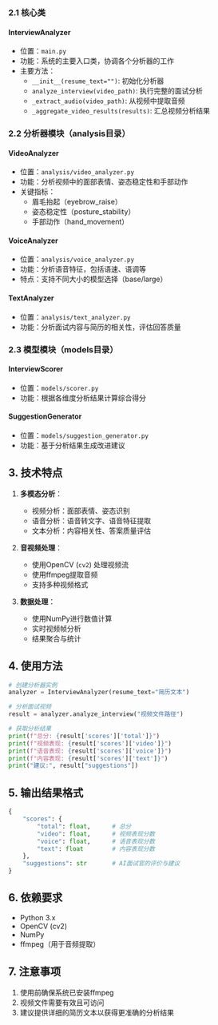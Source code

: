 
### 2.1 核心类

#### InterviewAnalyzer
- 位置：`main.py`
- 功能：系统的主要入口类，协调各个分析器的工作
- 主要方法：
  - `__init__(resume_text="")`: 初始化分析器
  - `analyze_interview(video_path)`: 执行完整的面试分析
  - `_extract_audio(video_path)`: 从视频中提取音频
  - `_aggregate_video_results(results)`: 汇总视频分析结果

### 2.2 分析器模块（analysis目录）

#### VideoAnalyzer
- 位置：`analysis/video_analyzer.py`
- 功能：分析视频中的面部表情、姿态稳定性和手部动作
- 关键指标：
  - 眉毛抬起（eyebrow_raise）
  - 姿态稳定性（posture_stability）
  - 手部动作（hand_movement）

#### VoiceAnalyzer
- 位置：`analysis/voice_analyzer.py`
- 功能：分析语音特征，包括语速、语调等
- 特点：支持不同大小的模型选择（base/large）

#### TextAnalyzer
- 位置：`analysis/text_analyzer.py`
- 功能：分析面试内容与简历的相关性，评估回答质量

### 2.3 模型模块（models目录）

#### InterviewScorer
- 位置：`models/scorer.py`
- 功能：根据各维度分析结果计算综合得分

#### SuggestionGenerator
- 位置：`models/suggestion_generator.py`
- 功能：基于分析结果生成改进建议

## 3. 技术特点

1. **多模态分析**：
   - 视频分析：面部表情、姿态识别
   - 语音分析：语音转文字、语音特征提取
   - 文本分析：内容相关性、答案质量评估

2. **音视频处理**：
   - 使用OpenCV (`cv2`) 处理视频流
   - 使用ffmpeg提取音频
   - 支持多种视频格式

3. **数据处理**：
   - 使用NumPy进行数值计算
   - 实时视频帧分析
   - 结果聚合与统计

## 4. 使用方法

```python
# 创建分析器实例
analyzer = InterviewAnalyzer(resume_text="简历文本")

# 分析面试视频
result = analyzer.analyze_interview("视频文件路径")

# 获取分析结果
print(f"总分: {result['scores']['total']}")
print(f"视频表现: {result['scores']['video']}")
print(f"语音表现: {result['scores']['voice']}")
print(f"内容表现: {result['scores']['text']}")
print("建议:", result["suggestions"])
```

## 5. 输出结果格式

```python
{
    "scores": {
        "total": float,      # 总分
        "video": float,      # 视频表现分数
        "voice": float,      # 语音表现分数
        "text": float        # 内容表现分数
    },
    "suggestions": str       # AI面试官的评价与建议
}
```

## 6. 依赖要求

- Python 3.x
- OpenCV (cv2)
- NumPy
- ffmpeg（用于音频提取）

## 7. 注意事项

1. 使用前确保系统已安装ffmpeg
2. 视频文件需要有效且可访问
3. 建议提供详细的简历文本以获得更准确的分析结果
